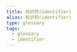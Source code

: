 ```yaml
---
title: 标识符(identifier)
alias: 标识符(identifier)
type: glossary
tags:
  - glossary
  - identifier
---
```

